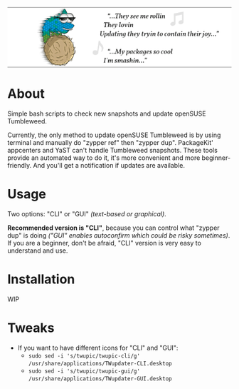 ![fig](images/twupba.png)

# About

Simple bash scripts to check new snapshots and update openSUSE Tumbleweed.

Currently, the only method to update openSUSE Tumbleweed is by using terminal and manually do "zypper ref" then "zypper dup". PackageKit' appcenters and YaST can't handle Tumbleweed snapshots. These tools provide an automated way to do it, it's more convenient and more beginner-friendly. And you'll get a notification if updates are available.

# Usage

Two options: "CLI" or "GUI" _(text-based or graphical)_.

__Recommended version is "CLI"__, because you can control what "zypper dup" is doing _("GUI" enables autoconfirm which could be risky sometimes)_. If you are a beginner, don't be afraid, "CLI" version is very easy to understand and use.

# Installation

WIP

# Tweaks

- If you want to have different icons for "CLI" and "GUI":
  - `sudo sed -i 's/twupic/twupic-cli/g' /usr/share/applications/TWupdater-CLI.desktop`
  - `sudo sed -i 's/twupic/twupic-gui/g' /usr/share/applications/TWupdater-GUI.desktop`
